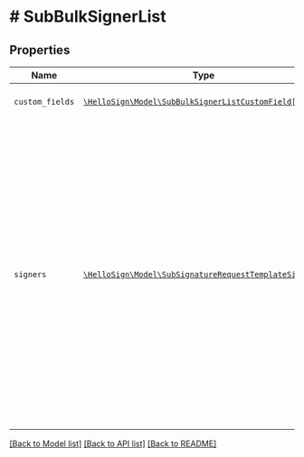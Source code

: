 # # SubBulkSignerList



## Properties

Name | Type | Description | Notes
------------ | ------------- | ------------- | -------------
| `custom_fields` | [```\HelloSign\Model\SubBulkSignerListCustomField[]```](SubBulkSignerListCustomField.md) |  An array of custom field values.  |  |
| `signers` | [```\HelloSign\Model\SubSignatureRequestTemplateSigner[]```](SubSignatureRequestTemplateSigner.md) |  Add Signers to your Templated-based Signature Request. Allows the requester to specify editor options when a preparing a document.<br><br>Currently only templates with a single role are supported. All signers must have the same `role` value.  |  |

[[Back to Model list]](../../README.md#models) [[Back to API list]](../../README.md#endpoints) [[Back to README]](../../README.md)
